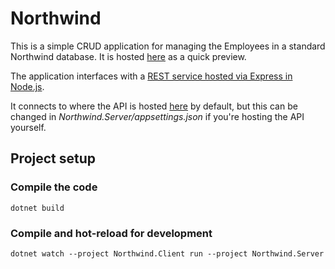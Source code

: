 # Northwind

This is a simple CRUD application for managing the Employees in a standard Northwind database. It is hosted [here](https://blazor-northwind.azurewebsites.net) as a quick preview.

The application interfaces with a [REST service hosted via Express in Node.js](https://github.com/bhaeussermann/northwind-api).

It connects to where the API is hosted [here](https://northwind-express-api.herokuapp.com/swagger/) by default, but this can be changed in *Northwind.Server/appsettings.json* if you're hosting the API yourself.

## Project setup

### Compile the code
```
dotnet build
```

### Compile and hot-reload for development
```
dotnet watch --project Northwind.Client run --project Northwind.Server
```

